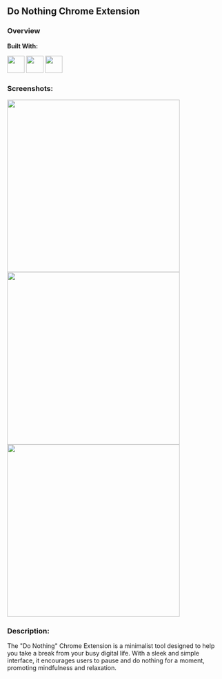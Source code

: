 ## Do Nothing Chrome Extension

### Overview

**Built With:**
<p align="left"> 
  <img height="40" src="https://cdn.svgporn.com/logos/html-5.svg" width="40">
  <img height="40" src="https://cdn.svgporn.com/logos/css-3.svg" width="40">
  <img height="40" src="https://cdn.svgporn.com/logos/javascript.svg" width="40">
</p>

### Screenshots:

<img src="https://github.com/quezera97/do_nothing_chrome_ext/assets/66286710/b333de0e-b009-42e3-8a0f-daccfcaf1b61.png" width="400">
<img src="https://github.com/quezera97/do_nothing_chrome_ext/assets/66286710/79f0d03d-e395-40b7-9d64-93c8211c57be.png" width="400">
<img src="https://github.com/quezera97/do_nothing_chrome_ext/assets/66286710/42e147ed-5d28-4867-9d31-f413104d5f96.png" width="400">

### Description:

The "Do Nothing" Chrome Extension is a minimalist tool designed to help you take a break from your busy digital life. With a sleek and simple interface, it encourages users to pause and do nothing for a moment, promoting mindfulness and relaxation.
